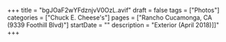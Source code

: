 +++
title = "bgJOaF2wYFdznjvV0OzL.avif"
draft = false
tags = ["Photos"]
categories = ["Chuck E. Cheese's"]
pages = ["Rancho Cucamonga, CA (9339 Foothill Blvd)"]
startDate = ""
description = "Exterior (April 2018)]]"
+++
